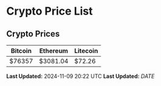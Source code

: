 # Crypto Price List

## Crypto Prices
| Bitcoin | Ethereum | Litecoin |
| ------- | -------- | -------- |
| $76357 | $3081.04 | $72.26 |
**Last Updated:** 2024-11-09 20:22 UTC
**Last Updated:** $DATE$
